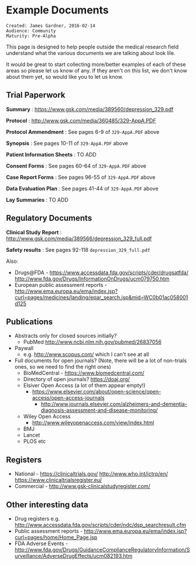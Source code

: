 # Example Documents

~~~
Created: James Gardner, 2016-02-14
Audience: Community
Maturity: Pre-Alpha
~~~

This page is designed to help people outside the medical research field understand what the various documents we are talking about look lile.

It would be great to start collecting more/better examples of each of these
areas so please let us know of any. If they aren't on this list, we don't know
about them yet, so would like you to let us know.

## Trial Paperwork

**Summary**
: https://www.gsk.com/media/389560/depression_329.pdf

**Protocol**
: http://www.gsk.com/media/360485/329-AppA.PDF

**Protocol Ammendment**
: See pages 6-9 of `329-AppA.PDF` above

**Synopsis**
: See pages 10-11 of `329-AppA.PDF` above

**Patient Information Sheets**
: TO ADD

**Consent Forms**
: See pages 60-64 of `329-AppA.PDF` above

**Case Report Forms**
: See pages 96-55 of `329-AppA.PDF` above

**Data Evaluation Plan**
: See pages 41-44 of `329-AppA.PDF` above

**Lay Summaries**
: TO ADD


## Regulatory Documents

**Clinical Study Report**
: http://www.gsk.com/media/389566/depression_329_full.pdf

**Safety results**
: See pages 92-118 `depression_329_full.pdf`

Also:

* Drugs@FDA - https://www.accessdata.fda.gov/scripts/cder/drugsatfda/ http://www.fda.gov/Drugs/InformationOnDrugs/ucm079750.htm
* European public assessment reports - http://www.ema.europa.eu/ema/index.jsp?curl=pages/medicines/landing/epar_search.jsp&mid=WC0b01ac058001d125

## Publications

* Abstracts only for closed sources initially?
  * PubMed http://www.ncbi.nlm.nih.gov/pubmed/26837056
* Paywall
  * e.g. http://www.scopus.com/ which I can't see at all
* Full documents for open journals? (Note, there will be a lot of non-trials ones, so we need to find the right ones)
  * BioMedCentral - https://www.biomedcentral.com/
  * Directory of open journals? https://doaj.org/
  * Elsiver Open Access (a lot of them appear empty!)
    * https://www.elsevier.com/about/open-science/open-access/open-access-journals
      * http://www.journals.elsevier.com/alzheimers-and-dementia-diagnosis-assessment-and-disease-monitoring/
  * Wiley Open Access
    * http://www.wileyopenaccess.com/view/index.html
  * BMJ
  * Lancet
  * PLOS etc

## Registers

* National - https://clinicaltrials.gov/ http://www.who.int/ictrp/en/ https://www.clinicaltrialsregister.eu/
* Commercial - http://www.gsk-clinicalstudyregister.com/

## Other interesting data

* Drug registers e.g. http://www.accessdata.fda.gov/scripts/cder/ndc/dsp_searchresult.cfm
* Public assessment reports - http://www.ema.europa.eu/ema/index.jsp?curl=pages/home/Home_Page.jsp
* FDA Adverse Events - http://www.fda.gov/Drugs/GuidanceComplianceRegulatoryInformation/Surveillance/AdverseDrugEffects/ucm082193.htm
